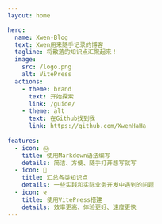 ```yaml
---
layout: home

hero:
  name: Xwen-Blog
  text: Xwen用来随手记录的博客
  tagline: 将散落的知识点汇聚起来！
  image:
    src: /logo.png
    alt: VitePress
  actions:
    - theme: brand
      text: 开始探索
      link: /guide/
    - theme: alt
      text: 在Github找到我
      link: https://github.com/XwenHaHa
  
features:
  - icon: Ⓜ️
    title: 使用Markdown语法编写
    details: 简洁、方便、随手打开想写就写
  - icon: 👀
    title: 汇总各类知识点
    details: 一些实践和实际业务开发中遇到的问题
  - icon: ⚒️
    title: 使用VitePress搭建
    details: 效率更高、体验更好、速度更快
---
```


